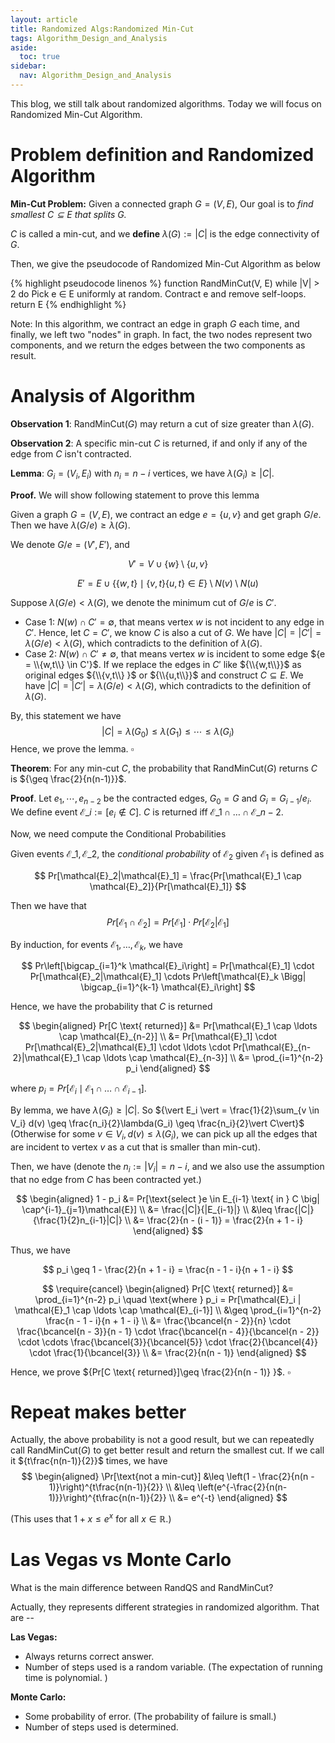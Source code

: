 ```yaml
---
layout: article
title: Randomized Algs:Randomized Min-Cut
tags: Algorithm_Design_and_Analysis
aside:
  toc: true
sidebar:
  nav: Algorithm_Design_and_Analysis
---
```


This blog, we still talk about randomized algorithms. Today we will focus on Randomized Min-Cut Algorithm.

<!--more-->

# Problem definition and Randomized Algorithm


**Min-Cut Problem:** Given a connected graph ${G = (V, E)}$, Our goal is to _find smallest ${C \subseteq E}$ that splits ${G}$._

${C}$ is called a min-cut, and we **define** ${\lambda(G) := \vert C\vert}$ is the edge connectivity of ${G}$.

Then, we give the pseudocode of Randomized Min-Cut Algorithm as below

{% highlight pseudocode linenos %}
function RandMinCut(V, E)
    while |V| > 2 do
        Pick e ∈ E uniformly at random.
        Contract e and remove self-loops.
    return E
{% endhighlight %}

Note: In this algorithm, we contract an edge in graph ${G}$ each time, and finally, we left two "nodes" in graph. In fact, the two nodes represent two components, and we return the edges between the two components as result.


# Analysis of Algorithm

**Observation 1**: RandMinCut${(G)}$ may return a cut of size greater than ${\lambda(G)}$.

**Observation 2**: A specific min-cut ${C}$ is returned, if and only if any of the edge from ${C}$ isn't contracted. 



**Lemma**: ${G_i = (V_i, E_i)}$ with ${n_i = n - i}$ vertices, we have ${\lambda(G_i) \geq \vert C \vert}$.  

**Proof.** We will show following statement to prove this lemma

Given a graph ${G=(V,E)}$, we contract an edge ${e=\{u,v\}}$ and get graph ${G/e}$. Then we have ${\lambda(G/e) \geq \lambda(G)}$.

We denote ${G/e=(V',E')}$, and 

$$
V'=V\cup \{w\}\setminus\{u,v\}
$$

$$
E'=E\cup \left\{\{w,t\} \mid \{v,t\} \{u,t\} \in E\right\} \setminus N(v) \setminus N(u)
$$

Suppose ${\lambda(G/e) < \lambda(G)}$, we denote the minimum cut of ${G/e}$ is ${C'}$.

* Case 1: ${N(w) \cap C' = \emptyset}$, that means vertex ${w}$ is not incident to any edge in ${C'}$. Hence, let ${C=C'}$, we know ${C}$ is also a cut of ${G}$. We have ${\vert C \vert = \vert C' \vert = \lambda(G/e)}< \lambda(G)$, which contradicts to the definition of ${\lambda(G)}$. 
* Case 2: ${N(w) \cap C' \neq \emptyset}$, that means vertex ${w}$ is incident to some edge ${e = \\{w,t\\} \in C'}$.  If we replace the edges in ${C'}$ like ${\\{w,t\\}}$ as original edges ${\\{v,t\\} }$ or ${\\{u,t\\}}$ and construct ${C \subseteq E}$. We have ${\vert C \vert = \vert C' \vert = \lambda(G/e)}< \lambda(G)$, which contradicts to the definition of ${\lambda(G)}$. ${}$

By, this statement we have
$$
\vert C \vert = \lambda(G_0) \leq \lambda(G_1) \leq \cdots \leq \lambda(G_i)
$$
Hence, we prove the lemma. ${\square}$



**Theorem**: For any min-cut ${C}$, the probability that RandMinCut${(G)}$ returns ${C}$ is ${\geq \frac{2}{n(n-1)}}$.

**Proof**. Let ${e_1,\cdots,e_{n-2}}$ be the contracted edges, ${G_0 = G}$ and ${G_i = G_{i-1} / e_i}$. We define event ${\mathcal{E}\_i := [e_i \not\in C]}$.   $C$ is returned iff ${\mathcal{E}\_1 \cap \ldots \cap \mathcal{E}\_{n-2}}$. 

Now, we need compute the Conditional Probabilities 

Given events ${\mathcal{E}\_1, \mathcal{E}\_2}$, the _conditional probability_ of ${\mathcal{E}_2}$ given ${\mathcal{E}_1}$ is defined as 

$$
Pr[\mathcal{E}_2|\mathcal{E}_1] = \frac{Pr[\mathcal{E}_1 \cap \mathcal{E}_2]}{Pr[\mathcal{E}_1]}
$$

Then we have that 
$$
Pr[\mathcal{E}_1 \cap \mathcal{E}_2] = Pr[\mathcal{E}_1] \cdot Pr[\mathcal{E}_2|\mathcal{E}_1]
$$

By induction, for events ${\mathcal{E}_1, \ldots, \mathcal{E}_k}$, we have

$$
Pr\left[\bigcap_{i=1}^k \mathcal{E}_i\right] = Pr[\mathcal{E}_1] \cdot Pr[\mathcal{E}_2|\mathcal{E}_1] \cdots Pr\left[\mathcal{E}_k \Bigg| \bigcap_{i=1}^{k-1} \mathcal{E}_i\right]
$$

Hence, we have the probability that ${C}$ is returned

$$
\begin{aligned}
Pr[C \text{ returned}] &= Pr[\mathcal{E}_1 \cap \ldots \cap \mathcal{E}_{n-2}] \\
&= Pr[\mathcal{E}_1] \cdot Pr[\mathcal{E}_2|\mathcal{E}_1] \cdot \ldots \cdot Pr[\mathcal{E}_{n-2}|\mathcal{E}_1 \cap \ldots \cap \mathcal{E}_{n-3}] \\
&= \prod_{i=1}^{n-2} p_i 
\end{aligned}
$$

where ${p_i = Pr[\mathcal{E}_i \mid \mathcal{E}_1 \cap \ldots \cap \mathcal{E}_{i-1}] }$.

By lemma, we have ${\lambda(G_i)\geq \vert C \vert}$. So ${\vert E_i \vert = \frac{1}{2}\sum_{v \in V_i} d(v) \geq \frac{n_i}{2}\lambda(G_i) \geq  \frac{n_i}{2}\vert C\vert}$ (Otherwise for some ${v \in V_i, d(v) \leq \lambda(G_i)}$, we can pick up all the edges that are incident to vertex ${v}$ as a cut that is smaller than min-cut).

Then, we have (denote the ${n_i:= \vert V_i \vert = n-i}$, and we also use the assumption that no edge from $C$ has been contracted yet.)

$$
\begin{aligned}
1 - p_i &= Pr[\text{select }e \in E_{i-1} \text{ in } C \big| \cap^{i-1}_{j=1}\mathcal{E}] \\
&= \frac{|C|}{|E_{i-1}|} \\
&\leq \frac{|C|}{\frac{1}{2}n_{i-1}|C|} \\
&= \frac{2}{n - (i - 1)} = \frac{2}{n + 1 - i} 
\end{aligned}
$$

Thus, we have

$$
p_i \geq 1 - \frac{2}{n + 1 - i} = \frac{n - 1 - i}{n + 1 - i}
$$

$$
\require{cancel}
\begin{aligned}
Pr[C \text{ returned}] &= \prod_{i=1}^{n-2} p_i \quad \text{where } p_i = Pr[\mathcal{E}_i | \mathcal{E}_1 \cap \ldots \cap \mathcal{E}_{i-1}] \\
&\geq \prod_{i=1}^{n-2} \frac{n - 1 - i}{n + 1 - i} \\
&= \frac{\bcancel{n - 2}}{n} \cdot \frac{\bcancel{n - 3}}{n - 1} \cdot \frac{\bcancel{n - 4}}{\bcancel{n - 2}} \cdot \cdots \frac{\bcancel{3}}{\bcancel{5}} \cdot \frac{2}{\bcancel{4}} \cdot \frac{1}{\bcancel{3}} \\
&= \frac{2}{n(n - 1)}
\end{aligned}
$$

Hence, we prove ${Pr[C \text{ returned}]\geq \frac{2}{n(n - 1)} }$. ${\square}$

# Repeat makes better

Actually, the above probability is not a good result, but we can repeatedly call RandMinCut${(G)}$ to get better result and return the smallest cut. If we call it ${t\frac{n(n-1)}{2}}$ times, we have
$$
\begin{aligned}
\Pr[\text{not a min-cut}] &\leq \left(1 - \frac{2}{n(n - 1)}\right)^{t\frac{n(n-1)}{2}} \\
&\leq \left(e^{-\frac{2}{n(n-1)}}\right)^{t\frac{n(n-1)}{2}} \\
&= e^{-t}
\end{aligned}
$$

(This uses that $1 + x \leq e^x$ for all $x \in \mathbb{R}$.)

# Las Vegas vs Monte Carlo

What is the main difference between RandQS and RandMinCut?

Actually, they represents different strategies in randomized algorithm.  That are --

**Las Vegas:**
- Always returns correct answer.
- Number of steps used is a random variable. (The expectation of running time is polynomial. )

**Monte Carlo:**
- Some probability of error. (The probability of failure is small.)
- Number of steps used is determined.

